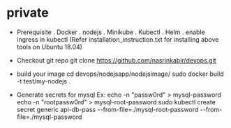 # private

* Prerequisite
	. Docker
	. nodejs
	. Minikube
	. Kubectl
	. Helm
	. enable ingress in kubectl
   (Refer installation_instruction.txt for installing above tools on Ubuntu 18.04)


* Checkout git repo
	git clone https://github.com/nasrinkabir/devops.git


* build your image
	cd devops/nodejsapp/nodejsimage/
	sudo docker build -t test/my-nodejs . 

* Generate secrets for mysql
      Ex: 
	echo -n "passw0rd" > mysql-password
	echo -n "rootpassw0rd" > mysql-root-password
	sudo kubectl create secret generic api-db-pass --from-file=./mysql-root-password --from-file=./mysql-password


